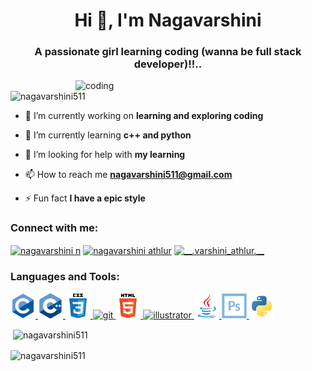 

<h1 align="center">Hi 👋, I'm Nagavarshini</h1>
<h3 align="center">A passionate girl learning coding (wanna be full stack developer)!!..</h3>

<img align="right" alt="coding" width="400" src="https://encrypted-tbn0.gstatic.com/images?q=tbn:ANd9GcTZhq9BgVIlwvu2xo1VDzgCOoSbAOL61tcLog&usqp=CAU">

<p align="left"> <img src="https://komarev.com/ghpvc/?username=nagavarshini511&label=Profile%20views&color=0e75b6&style=flat" alt="nagavarshini511" /> </p>

- 🔭 I’m currently working on **learning and exploring coding**

- 🌱 I’m currently learning **c++ and python**

- 🤝 I’m looking for help with **my learning**

- 📫 How to reach me **nagavarshini511@gmail.com**

- ⚡ Fun fact **I have a epic style**

<h3 align="left">Connect with me:</h3>
<p align="left">
<a href="https://twitter.com/nagavarshini n" target="blank"><img align="center" src="https://raw.githubusercontent.com/rahuldkjain/github-profile-readme-generator/master/src/images/icons/Social/twitter.svg" alt="nagavarshini n" height="30" width="40" /></a>
<a href="https://linkedin.com/in/nagavarshini athlur" target="blank"><img align="center" src="https://raw.githubusercontent.com/rahuldkjain/github-profile-readme-generator/master/src/images/icons/Social/linked-in-alt.svg" alt="nagavarshini athlur" height="30" width="40" /></a>
<a href="https://instagram.com/__.varshinni_athlur.__" target="blank"><img align="center" src="https://raw.githubusercontent.com/rahuldkjain/github-profile-readme-generator/master/src/images/icons/Social/instagram.svg" alt="__.varshini_athlur.__" height="30" width="40" /></a>
</p>

<h3 align="left">Languages and Tools:</h3>
<p align="left"> <a href="https://www.cprogramming.com/" target="_blank" rel="noreferrer"> <img src="https://raw.githubusercontent.com/devicons/devicon/master/icons/c/c-original.svg" alt="c" width="40" height="40"/> </a> <a href="https://www.w3schools.com/cpp/" target="_blank" rel="noreferrer"> <img src="https://raw.githubusercontent.com/devicons/devicon/master/icons/cplusplus/cplusplus-original.svg" alt="cplusplus" width="40" height="40"/> </a> <a href="https://www.w3schools.com/css/" target="_blank" rel="noreferrer"> <img src="https://raw.githubusercontent.com/devicons/devicon/master/icons/css3/css3-original-wordmark.svg" alt="css3" width="40" height="40"/> </a> <a href="https://git-scm.com/" target="_blank" rel="noreferrer"> <img src="https://www.vectorlogo.zone/logos/git-scm/git-scm-icon.svg" alt="git" width="40" height="40"/> </a> <a href="https://www.w3.org/html/" target="_blank" rel="noreferrer"> <img src="https://raw.githubusercontent.com/devicons/devicon/master/icons/html5/html5-original-wordmark.svg" alt="html5" width="40" height="40"/> </a> <a href="https://www.adobe.com/in/products/illustrator.html" target="_blank" rel="noreferrer"> <img src="https://www.vectorlogo.zone/logos/adobe_illustrator/adobe_illustrator-icon.svg" alt="illustrator" width="40" height="40"/> </a> <a href="https://www.java.com" target="_blank" rel="noreferrer"> <img src="https://raw.githubusercontent.com/devicons/devicon/master/icons/java/java-original.svg" alt="java" width="40" height="40"/>  </a> <a href="https://www.photoshop.com/en" target="_blank" rel="noreferrer"> <img src="https://raw.githubusercontent.com/devicons/devicon/master/icons/photoshop/photoshop-line.svg" alt="photoshop" width="40" height="40"/> </a> <a href="https://www.python.org" target="_blank" rel="noreferrer"> <img src="https://raw.githubusercontent.com/devicons/devicon/master/icons/python/python-original.svg" alt="python" width="40" height="40"/> </a> </p>

<p>&nbsp;<img align="center" src="https://github-readme-stats.vercel.app/api?username=nagavarshini511&show_icons=true&locale=en" alt="nagavarshini511" /></p>

<p><img align="center" src="https://github-readme-streak-stats.herokuapp.com/?user=nagavarshini511&" alt="nagavarshini511" /></p>
